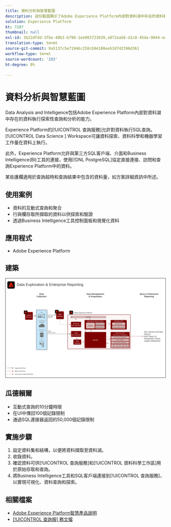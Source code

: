 ```yaml
---
title: 資料分析與智慧藍圖
description: 這份藍圖顯示了Adobe Experience Platform內部對資料湖中存在的資料執行探索性查詢和分析的能力。
solution: Experience Platform
kt: 7207
thumbnail: null
exl-id: 3b22dfdd-3fbe-40b3-b798-1ee983723039,a972ea56-d1c8-45da-9044-ed31222a2441
translation-type: tm+mt
source-git-commit: 9a5137c5e71946c258cb94188ee53d742396d361
workflow-type: tm+mt
source-wordcount: '283'
ht-degree: 0%

---
```


# 資料分析與智慧藍圖

Data Analysis and Intelligence包括Adobe Experience Platform內部對資料湖中存在的資料執行探索性查詢和分析的能力。

Experience Platform的[!UICONTROL 查詢服務]允許對資料執行SQL查詢。 [!UICONTROL Data Science ] Workspace可讓資料探索、資料科學和機器學習工作量在資料上執行。

此外，Experience Platform允許與第三方SQL客戶端、介面和Business Intelligence(BI)工具的連接，使用[!DNL PostgreSQL]協定直接連接、訪問和查詢Experience Platform中的資料。

某些護欄適用於查詢超時和查詢結果中包含的資料量，如方案詳細資訊中所述。

## 使用案例

* 資料的互動式查詢和聚合
* 行與欄存取所擷取的資料以供探索和驗證
* 透過Business Intelligence工具控制面板和視覺化資料

## 應用程式

* Adobe Experience Platform

## 建築

<img src="assets/dataexplore.svg" alt="企業資料探索與報告藍圖的參考體系結構" style="border:1px solid #4a4a4a" />

## 瓜德賴爾

* 互動式查詢的10分鐘時限
* 在UI中傳回100個記錄限制
* 通過SQL連接器返回的50,000個記錄限制

## 實施步驟

1. 設定資料集和結構，以便將資料擷取至資料湖。
1. 收錄資料。
1. 確認資料可供[!UICONTROL 查詢服務]和[!UICONTROL 資料科學工作區]用於原始存取和查詢。
1. 將Business Intelligence工具和SQL客戶端連接到[!UICONTROL 查詢服務]，以實現可視化、資料查詢和探索。

## 相關檔案

* [Adobe Experience Platform智慧產品說明](https://helpx.adobe.com/legal/product-descriptions/adobe-experience-platform-intelligence---product-description.html)
* [[!UICONTROL 查詢服] 務文檔](https://experienceleague.adobe.com/docs/experience-platform/query/home.html?lang=en)
